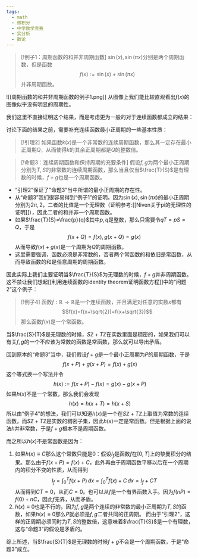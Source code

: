 ```yaml
---
tags:
  - math
  - 微积分
  - 中学数学竞赛
  - 实分析
  - 数论
---
```

> [!例子1：周期函数的和并非周期函数]
> $\sin(x),\sin(\pi x)$分别是两个周期函数，但是函数$$f(x):=\sin(x)+\sin(\pi x)$$并非周期函数。

![[周期函数的和并非周期函数的例子1.png]]
从图像上我们能比较直观看出$f(x)$的图像似乎没有明显的周期性。

我们这里不直接证明这个结果，而是考虑更为一般的对于连续函数都成立的结果：

讨论下面的结果之前，需要补充连续函数最小正周期的一些基本性质：

> [!引理2]
> 如果函数$k(x)$是一个非常数的连续周期函数，那么其一定存在最小正周期$Q$，从而使得$k$的其余正周期都是$Q$的整数倍。

> [!命题3：连续周期函数和保持周期的充要条件]
> 假设$f,g$为两个最小正周期分别为$T,S$的非常数的连续周期函数，那么当且仅当$\frac{T}{S}$是有理数的时候，$f+g$也是一个周期函数。

* “引理2”保证了"命题3"当中所谓的最小正周期的存在性。
* 从“命题3”我们很容易得到“例子1”的证明。因为$\sin(x),\sin(\pi x)$的最小正周期分别为$2\pi,2$，二者的比值是一个无理数（证明参考:[[Niven关于pi的无理性的证明]]），因此二者的和并非一个周期函数。
* 如果$\frac{T}{S}=\frac{p}{q}$其中$p,q$是整数，那么只需要令$qT=pS=Q$，于是$$f(x+Q)=f(x),g(x+Q)=g(x)$$从而导致$f(x)+g(x)$是一个周期为$Q$的周期函数。
* 这里需要强调，函数必须是非常数的，否者两个常函数的和依旧是常函数，从而导致函数的和是任意周期的周期函数。

因此实际上我们主要证明当$\frac{T}{S}$为无理数的时候，$f+g$并非周期函数。这不禁让我们想起[[利用连续函数的identity theorem证明函数方程]]中的“问题2”这个例子：

> [!例子4]
> 函数$f:\mathbb{R}\to \mathbb{R}$是一个连续函数，并且满足对任意的实数$x$都有$$f(x)=f(x+\sqrt{2})=f(x+\sqrt{3})$$那么函数$f(x)$是一个常函数。

 
当$\frac{S}{T}$是无理数的时候，$S\mathbb{Z}+T\mathbb{Z}$在实数里面是稠密的，如果我们可以有关$f,g$的一个不应该为常数的函数是常函数，那么就可以导出矛盾。

回到原本的“命题3”当中，我们假设$f+g$是一个最小正周期为$P$的周期函数，于是$$f(x+P)+g(x+P)=f(x)+g(x)$$这个等式换一个写法并令$$h(x):=f(x+P)-f(x)=g(x)-g(x+P)$$如果$h(x)$不是一个常数，那么我们会发现$$h(x)=h(x+T)=h(x+S)$$所以由“例子4”的想法，我们可以知道$h(x)$是一个在$S\mathbb{Z}+T\mathbb{Z}$上取值为常数的连续函数，而$S\mathbb{Z}+T\mathbb{Z}$是实数的稠密子集，因此$h(x)$一定是常函数。但是根据上面的说法$h$并非常数，于是$f+g$根本不是周期函数。

而之所以$h(x)$不是常函数是因为：
1. 如果$h(x)\equiv C$那么这个常数只能是$0$：假设$I_f$是函数$f$在$[0,T]$上的黎曼积分的结果。那么由于$f(x+P)=f(x)+C$，此外再由于周期函数平移以后在一个周期内的积分不变的性质，从而得到$$I_f=\int_{0}^T f(x+P)\,dx = \int_0^T f(x)+C \,dx = I_f+CT$$从而得到$CT=0$，从而$C=0$。也可以从$f$是一个有界函数入手。因为$f(nP)=f(0)+nC$，因此$f$无界，从而矛盾。
2. $h(x)\equiv 0$也是不行的，因为$f,g$是两个连续的非常数的最小正周期为$T,S$的函数，如果$h(x)\equiv 0$那么$P$就必须是$f,g$二者共同的正周期。 而由于"引理2"，这样的正周期必须同时为$T,S$的整数倍，这意味着$\frac{T}{S}$是一个有理数，这与“命题3”的假设是矛盾的。

综上所述，当$\frac{S}{T}$是无理数的时候$f+g$不会是一个周期函数，于是“命题3”成立。




